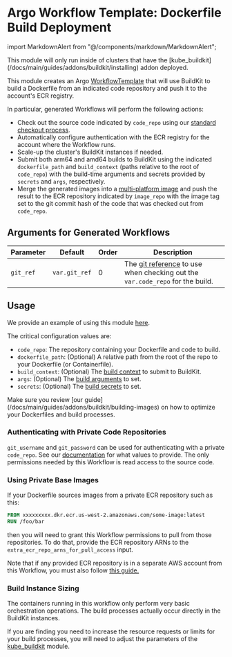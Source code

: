 # Argo Workflow Template: Dockerfile Build Deployment

import MarkdownAlert from "@/components/markdown/MarkdownAlert";

<MarkdownAlert severity="warning">
    This module will only run inside of clusters that have the [kube_buildkit](/docs/main/guides/addons/buildkit/installing) addon deployed.
</MarkdownAlert>

This module creates an Argo [WorkflowTemplate](https://argo-workflows.readthedocs.io/en/latest/workflow-templates/)
that will use BuildKit to build a Dockerfile from an indicated code repository and push it to
the account's ECR registry.

In particular, generated Workflows will perform the following actions:

- Check out the source code indicated by `code_repo` using our [standard checkout process](/docs/main/guides/cicd/checking-out-code).
- Automatically configure authentication with the ECR registry for the account where the Workflow runs.
- Scale-up the cluster's BuildKit instances if needed.
- Submit both arm64 and amd64 builds to BuildKit using the indicated `dockerfile_path` and `build_context` (paths
  relative to the root of `code_repo`) with the build-time arguments and secrets provided by `secrets` and
  `args`, respectively.
- Merge the generated images into a [multi-platform image](https://docs.docker.com/build/building/multi-platform/) and push
  the result to the ECR repository indicated by `image_repo` with the image tag set to the git commit hash of the code
  that was checked out from `code_repo`.

## Arguments for Generated Workflows

| Parameter      | Default            | Order | Description                                                                                                                                  |
|----------------|--------------------|-------|----------------------------------------------------------------------------------------------------------------------------------------------|
| `git_ref`      | `var.git_ref`      | 0     | The [git reference](https://git-scm.com/book/en/v2/Git-Internals-Git-References) to use when checking out the `var.code_repo` for the build. |

## Usage

We provide an example of using this module [here](https://github.com/Panfactum/stack/blob/__PANFACTUM_VERSION_MAIN__/packages/reference/infrastructure/demo_cicd/website_image_builder.tf).

The critical configuration values are:

- `code_repo`: The repository containing your Dockerfile and code to build.
- `dockerfile_path`: (Optional) A relative path from the root of the repo to your Dockerfile (or Containerfile).
- `build_context`: (Optional) The [build context](https://docs.docker.com/build/building/context/) to submit to BuildKit.
- `args`: (Optional) The [build arguments](https://docs.docker.com/build/guide/build-args/) to set.
- `secrets`: (Optional) The [build secrets](https://docs.docker.com/build/building/secrets/) to set.

<MarkdownAlert severity="info">
    Make sure you review [our guide](/docs/main/guides/addons/buildkit/building-images) on how to optimize your Dockerfiles and build processes.
</MarkdownAlert>

### Authenticating with Private Code Repositories

`git_username` and `git_password` can be used for authenticating with a private `code_repo`. See our [documentation](/docs/main/guides/cicd/checking-out-code)
for what values to provide. The only permissions needed by this Workflow is read access to the source code.

### Using Private Base Images

If your Dockerfile sources images from a private ECR repository such as this:

```Dockerfile
FROM xxxxxxxxx.dkr.ecr.us-west-2.amazonaws.com/some-image:latest
RUN /foo/bar
```

then you will need to grant this Workflow permissions to pull from those repositories. To do that,
provide the ECR repository ARNs to the `extra_ecr_repo_arns_for_pull_access` input.

Note that if any provided ECR repository is in a separate AWS account from this Workflow, you 
must also follow [this guide.](https://repost.aws/knowledge-center/secondary-account-access-ecr)

### Build Instance Sizing

The containers running in this workflow only perform very basic orchestration operations. The build processes
actually occur directly in the BuildKit instances.

If you are finding you need to increase the resource requests or limits for your build processes, you
will need to adjust the parameters of the [kube_buildkit](/docs/main/reference/infrastructure-modules/direct/kubernetes/kube_buildkit) module.

